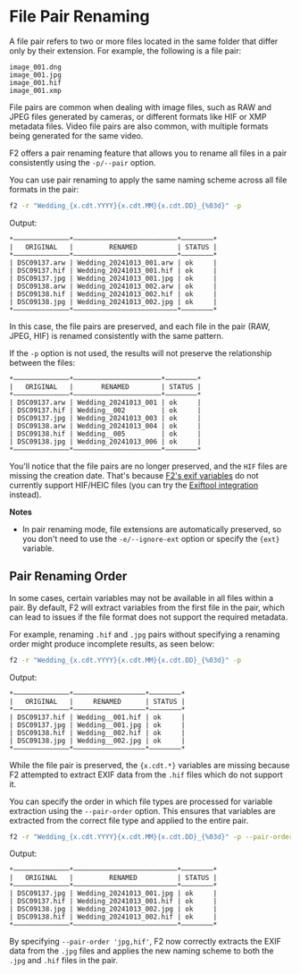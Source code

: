 # File Pair Renaming

A file pair refers to two or more files located in the same folder that differ
only by their extension. For example, the following is a file pair:

```text
image_001.dng
image_001.jpg
image_001.hif
image_001.xmp
```

File pairs are common when dealing with image files, such as RAW and JPEG files
generated by cameras, or different formats like HIF or XMP metadata files. Video
file pairs are also common, with multiple formats being generated for the same
video.

F2 offers a pair renaming feature that allows you to rename all files in a pair
consistently using the `-p/--pair` option.

You can use pair renaming to apply the same naming scheme across all file
formats in the pair:

```bash
f2 -r "Wedding_{x.cdt.YYYY}{x.cdt.MM}{x.cdt.DD}_{%03d}" -p
```

Output:

```text
*——————————————*——————————————————————————*————————*
|   ORIGINAL   |         RENAMED          | STATUS |
*——————————————*——————————————————————————*————————*
| DSC09137.arw | Wedding_20241013_001.arw | ok     |
| DSC09137.hif | Wedding_20241013_001.hif | ok     |
| DSC09137.jpg | Wedding_20241013_001.jpg | ok     |
| DSC09138.arw | Wedding_20241013_002.arw | ok     |
| DSC09138.hif | Wedding_20241013_002.hif | ok     |
| DSC09138.jpg | Wedding_20241013_002.jpg | ok     |
*——————————————*——————————————————————————*————————*
```

In this case, the file pairs are preserved, and each file in the pair (RAW,
JPEG, HIF) is renamed consistently with the same pattern.

If the `-p` option is not used, the results will not preserve the relationship
between the files:

```text
*——————————————*——————————————————————*————————*
|   ORIGINAL   |       RENAMED        | STATUS |
*——————————————*——————————————————————*————————*
| DSC09137.arw | Wedding_20241013_001 | ok     |
| DSC09137.hif | Wedding__002         | ok     |
| DSC09137.jpg | Wedding_20241013_003 | ok     |
| DSC09138.arw | Wedding_20241013_004 | ok     |
| DSC09138.hif | Wedding__005         | ok     |
| DSC09138.jpg | Wedding_20241013_006 | ok     |
*——————————————*——————————————————————*————————*
```

You'll notice that the file pairs are no longer preserved, and the `HIF` files
are missing the creation date. That's because
[F2's exif variables](/guide/exif-variables) do not currently support HIF/HEIC
files (you can try the [Exiftool integration](/guide/exiftool-variables)
instead).

**Notes**

- In pair renaming mode, file extensions are automatically preserved, so you
  don't need to use the `-e/--ignore-ext` option or specify the `{ext}`
  variable.

## Pair Renaming Order

In some cases, certain variables may not be available in all files within a
pair. By default, F2 will extract variables from the first file in the pair,
which can lead to issues if the file format does not support the required
metadata.

For example, renaming `.hif` and `.jpg` pairs without specifying a renaming
order might produce incomplete results, as seen below:

```bash
f2 -r "Wedding_{x.cdt.YYYY}{x.cdt.MM}{x.cdt.DD}_{%03d}" -p
```

Output:

```text
*——————————————*——————————————————*————————*
|   ORIGINAL   |     RENAMED      | STATUS |
*——————————————*——————————————————*————————*
| DSC09137.hif | Wedding__001.hif | ok     |
| DSC09137.jpg | Wedding__001.jpg | ok     |
| DSC09138.hif | Wedding__002.hif | ok     |
| DSC09138.jpg | Wedding__002.jpg | ok     |
*——————————————*——————————————————*————————*
```

While the file pair is preserved, the `{x.cdt.*}` variables are missing because
F2 attempted to extract EXIF data from the `.hif` files which do not support it.

You can specify the order in which file types are processed for variable
extraction using the `--pair-order` option. This ensures that variables are
extracted from the correct file type and applied to the entire pair.

```bash
f2 -r "Wedding_{x.cdt.YYYY}{x.cdt.MM}{x.cdt.DD}_{%03d}" -p --pair-order 'jpg,hif'
```

Output:

```text
*——————————————*——————————————————————————*————————*
|   ORIGINAL   |         RENAMED          | STATUS |
*——————————————*——————————————————————————*————————*
| DSC09137.jpg | Wedding_20241013_001.jpg | ok     |
| DSC09137.hif | Wedding_20241013_001.hif | ok     |
| DSC09138.jpg | Wedding_20241013_002.jpg | ok     |
| DSC09138.hif | Wedding_20241013_002.hif | ok     |
*——————————————*——————————————————————————*————————*
```

By specifying `--pair-order 'jpg,hif'`, F2 now correctly extracts the EXIF data
from the `.jpg` files and applies the new naming scheme to both the `.jpg` and
`.hif` files in the pair.
